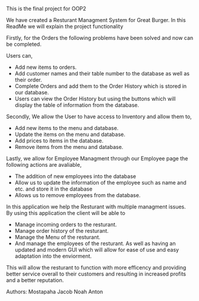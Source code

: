 This is the final project for OOP2

We have created a Resturant Managment System for Great Burger.
In this ReadMe we will explain the project functionality

Firstly, for the Orders the following problems have been solved and now can be completed.



Users can,

- Add new items to orders. 
- Add customer names and their table number to the database as well as their order. 
- Complete Orders and add them to the Order History which is stored in our database. 
- Users can view the Order History but using the buttons which will display the table of information from the database. 



Secondly, We allow the User to have access to Inventory and allow them to,

- Add new items to the menu and database.
- Update the items on the menu and database.
- Add prices to items in the database.
- Remove items from the menu and database.


Lastly, we allow for Employee Managment through our Employee page the following actions are avaliable,

- The addition of new employees into the database
- Allow us to update the information of the employee such as name and etc. and store it in the database
- Allows us to remove employees from the database.
  

In this application we help the Resturant with multiple managment issues. By using this application the client will be able to
- Manage incoming orders to the resturant.
- Manage order history of the resturant.
- Manage the Menu of the resturant.
- And manage the employees of the resturant.
As well as having an updated and modern GUI which will allow for ease of use and easy adaptation into the enviorment.

This will allow the resturant to function with more efficency and providing better service overall to their customers and resulting in increased profits and a better reputation.

Authors: 
Mostapaha
Jacob
Noah
Anton
